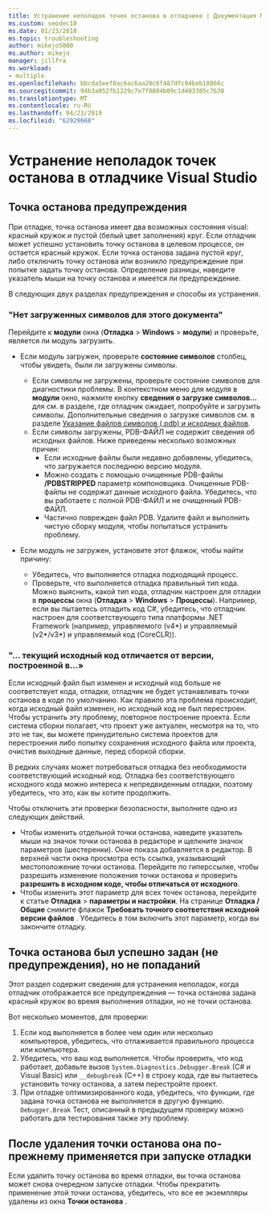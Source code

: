 ```yaml
---
title: Устранение неполадок точек останова в отладчике | Документация Майкрософт
ms.custom: seodec18
ms.date: 01/23/2018
ms.topic: troubleshooting
author: mikejo5000
ms.author: mikejo
manager: jillfra
ms.workload:
- multiple
ms.openlocfilehash: bbcda5eef8ac6ac6aa20c6f487dfc94beb10866c
ms.sourcegitcommit: 94b3a052fb1229c7e7f8804b09c1d403385c7630
ms.translationtype: MT
ms.contentlocale: ru-RU
ms.lasthandoff: 04/23/2019
ms.locfileid: "62929668"
---
```

# <a name="troubleshoot-breakpoints-in-the-visual-studio-debugger"></a>Устранение неполадок точек останова в отладчике Visual Studio

## <a name="breakpoint-warnings"></a>Точка останова предупреждения

При отладке, точка останова имеет два возможных состояния visual: красный кружок и пустой (белый цвет заполнения) круг. Если отладчик может успешно установить точку останова в целевом процессе, он остается красный кружок. Если точка останова задана пустой круг, либо отключить точку останова или возникло предупреждение при попытке задать точку останова. Определение разницы, наведите указатель мыши на точку останова и имеется ли предупреждение.

В следующих двух разделах предупреждения и способы их устранения.

### <a name="no-symbols-have-been-loaded-for-this-document"></a>"Нет загруженных символов для этого документа"

Перейдите к **модули** окна (**Отладка** > **Windows** > **модули**) и проверьте, является ли модуль загрузить.
* Если модуль загружен, проверьте **состояние символов** столбец, чтобы увидеть, были ли загружены символы.
  * Если символы не загружены, проверьте состояние символов для диагностики проблемы. В контекстном меню для модуля в **модули** окно, нажмите кнопку **сведения о загрузке символов...**  для см. в разделе, где отладчик ожидает, попробуйте и загрузить символы. Дополнительные сведения о загрузке символов см. в разделе [Указание файлов символов (.pdb) и исходных файлов](../debugger/specify-symbol-dot-pdb-and-source-files-in-the-visual-studio-debugger.md).
  * Если символы загружены, PDB-ФАЙЛ не содержит сведения об исходных файлов. Ниже приведены несколько возможных причин:
    * Если исходные файлы были недавно добавлены, убедитесь, что загружается последнюю версию модуля.
    * Можно создать с помощью очищенные PDB-файлы **/PDBSTRIPPED** параметр компоновщика. Очищенные PDB-файлы не содержат данные исходного файла. Убедитесь, что вы работаете с полной PDB-ФАЙЛ и не очищенный PDB-ФАЙЛ.
    * Частично поврежден файл PDB. Удалите файл и выполнить чистую сборку модуля, чтобы попытаться устранить проблему.

* Если модуль не загружен, установите этот флажок, чтобы найти причину:
  * Убедитесь, что выполняется отладка подходящий процесс.
  * Проверьте, что выполняется отладка правильный тип кода. Можно выяснить, какой тип кода, отладчик настроен для отладки в **процессы** окна (**Отладка** > **Windows**  >  **Процессы**). Например, если вы пытаетесь отладить код C#, убедитесь, что отладчик настроен для соответствующего типа платформы .NET Framework (например, управляемого (v4\*) и управляемый (v2\*/v3\*) и управляемый код (CoreCLR)).

### <a name="-the-current-source-code-is-different-from-the-version-built-into"></a>"… текущий исходный код отличается от версии, построенной в...»

Если исходный файл был изменен и исходный код больше не соответствует кода, отладки, отладчик не будет устанавливать точки останова в коде по умолчанию. Как правило эта проблема происходит, когда исходный файл изменен, но исходный код не был перестроен. Чтобы устранить эту проблему, повторное построение проекта. Если система сборки полагает, что проект уже актуален, несмотря на то, что это не так, вы можете принудительно система проектов для перестроения либо попытку сохранения исходного файла или проекта, очистив выходные данные, перед сборкой сборки.

В редких случаях может потребоваться отладка без необходимости соответствующий исходный код. Отладка без соответствующего исходного кода можно интереса к непредвиденным отладки, поэтому убедитесь, что это, как вы хотите продолжить.

Чтобы отключить эти проверки безопасности, выполните одно из следующих действий.
* Чтобы изменить отдельной точки останова, наведите указатель мыши на значок точки останова в редакторе и щелкните значок параметров (шестеренки). Окне показа добавляется в редактор. В верхней части окна просмотра есть ссылка, указывающий местоположение точки останова. Перейдите по гиперссылке, чтобы разрешить изменение положения точки останова и проверить **разрешить в исходном коде, чтобы отличаться от исходного**.
* Чтобы изменить этот параметр для всех точек останова, перейдите к статье **Отладка** > **параметры и настройки**. На странице **Отладка / Общие** снимите флажок **Требовать точного соответствия исходной версии файлов** . Убедитесь в том включить этот параметр, когда вы закончите отладку.

## <a name="the-breakpoint-was-successfully-set-no-warning-but-didnt-hit"></a>Точка останова был успешно задан (не предупреждения), но не попаданий

Этот раздел содержит сведения для устранения неполадок, когда отладчик отображается все предупреждения — точка останова задана красный кружок во время выполнения отладки, но не точки останова.

Вот несколько моментов, для проверки:
1. Если код выполняется в более чем один или несколько компьютеров, убедитесь, что отлаживается правильного процесса или компьютера.
2. Убедитесь, что ваш код выполняется. Чтобы проверить, что код работает, добавьте вызов `System.Diagnostics.Debugger.Break` (C# и Visual Basic) или `__debugbreak` (C++) в строку кода, где вы пытаетесь установить точку останова, а затем перестройте проект.
3. При отладке оптимизированного кода, убедитесь, что функции, где задана точка останова не выполняется в другую функцию. `Debugger.Break` Тест, описанный в предыдущем проверку можно работать для тестирования также эту проблему.

## <a name="i-deleted-a-breakpoint-but-i-continue-to-hit-it-when-i-start-debugging-again"></a>После удаления точки останова она по-прежнему применяется при запуске отладки

Если удалить точку останова во время отладки, вы точка останова может снова очередном запуске отладки. Чтобы прекратить применение этой точки останова, убедитесь, что все ее экземпляры удалены из окна **Точки останова** .
